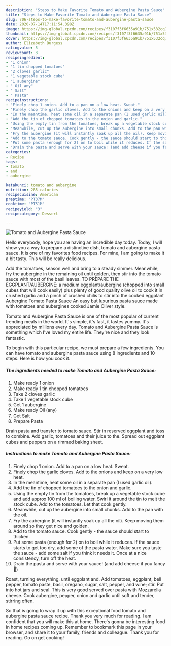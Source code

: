 ```yaml
---
description: "Steps to Make Favorite Tomato and Aubergine Pasta Sauce"
title: "Steps to Make Favorite Tomato and Aubergine Pasta Sauce"
slug: 706-steps-to-make-favorite-tomato-and-aubergine-pasta-sauce
date: 2020-07-14T17:11:54.398Z
image: https://img-global.cpcdn.com/recipes/f3107f3f6635a91b/751x532cq70/tomato-and-aubergine-pasta-sauce-recipe-main-photo.jpg
thumbnail: https://img-global.cpcdn.com/recipes/f3107f3f6635a91b/751x532cq70/tomato-and-aubergine-pasta-sauce-recipe-main-photo.jpg
cover: https://img-global.cpcdn.com/recipes/f3107f3f6635a91b/751x532cq70/tomato-and-aubergine-pasta-sauce-recipe-main-photo.jpg
author: Elizabeth Burgess
ratingvalue: 5
reviewcount: 3
recipeingredient:
- "1 onion"
- "1 tin chopped tomatoes"
- "2 cloves garlic"
- "1 vegetable stock cube"
- "1 aubergine"
- " Oil any"
- " Salt"
- " Pasta"
recipeinstructions:
- "Finely chop 1 onion. Add to a pan on a low heat. Sweat."
- "Finely chop the garlic cloves. Add to the onions and keep on a very low heat."
- "In the meantime, heat some oil in a separate pan (I used garlic oil)."
- "Add the tin of chopped tomatoes to the onion and garlic."
- "Using the empty tin from the tomatoes, break up a vegetable stock cube and add approx 100 ml of boiling water. Swirl it around the tin to melt the stock cube. Add to the tomatoes. Let that cook gently."
- "Meanwhile, cut up the aubergine into small chunks. Add to the pan with the oil."
- "Fry the aubergine (it will instantly soak up all the oil). Keep moving them around so they get nice and golden."
- "Add to the tomato sauce. Cook gently - the sauce should start to thicken."
- "Put some pasta (enough for 2) on to boil while it reduces. If the sauce starts to get too dry, add some of the pasta water. Make sure you taste the sauce - add some salt if you think it needs it. Once at a nice consistency, turn off the heat."
- "Drain the pasta and serve with your sauce! (and add cheese if you fancy 🧀)"
categories:
- Recipe
tags:
- tomato
- and
- aubergine

katakunci: tomato and aubergine 
nutrition: 285 calories
recipecuisine: American
preptime: "PT37M"
cooktime: "PT51M"
recipeyield: "3"
recipecategory: Dessert

---
```



![Tomato and Aubergine Pasta Sauce](https://img-global.cpcdn.com/recipes/f3107f3f6635a91b/751x532cq70/tomato-and-aubergine-pasta-sauce-recipe-main-photo.jpg)

Hello everybody, hope you are having an incredible day today. Today, I will show you a way to prepare a distinctive dish, tomato and aubergine pasta sauce. It is one of my favorites food recipes. For mine, I am going to make it a bit tasty. This will be really delicious.

Add the tomatoes, season well and bring to a steady simmer. Meanwhile, fry the aubergine in the remaining oil until golden, then stir into the tomato sauce with most of the basil leaves. TO PREPARE THE EGGPLANT/AUBERGINE: a medium eggplant/aubergine (chopped into small cubes that will cook easily) plus plenty of good quality olive oil to cook it in crushed garlic and a pinch of crushed chilis to stir into the cooked eggplant Aubergine Tomato Pasta Sauce An easy but luxurious pasta sauce made with tomatoes and aubergines cooked Jamie Oliver style.

Tomato and Aubergine Pasta Sauce is one of the most popular of current trending meals in the world. It's simple, it's fast, it tastes yummy. It's appreciated by millions every day. Tomato and Aubergine Pasta Sauce is something which I've loved my entire life. They're nice and they look fantastic.


To begin with this particular recipe, we must prepare a few ingredients. You can have tomato and aubergine pasta sauce using 8 ingredients and 10 steps. Here is how you cook it.

<!--inarticleads1-->

##### The ingredients needed to make Tomato and Aubergine Pasta Sauce:

1. Make ready 1 onion
1. Make ready 1 tin chopped tomatoes
1. Take 2 cloves garlic
1. Take 1 vegetable stock cube
1. Get 1 aubergine
1. Make ready  Oil (any)
1. Get  Salt
1. Prepare  Pasta


Drain pasta and transfer to tomato sauce. Stir in reserved eggplant and toss to combine. Add garlic, tomatoes and their juice to the. Spread out eggplant cubes and peppers on a rimmed baking sheet. 

<!--inarticleads2-->

##### Instructions to make Tomato and Aubergine Pasta Sauce:

1. Finely chop 1 onion. Add to a pan on a low heat. Sweat.
1. Finely chop the garlic cloves. Add to the onions and keep on a very low heat.
1. In the meantime, heat some oil in a separate pan (I used garlic oil).
1. Add the tin of chopped tomatoes to the onion and garlic.
1. Using the empty tin from the tomatoes, break up a vegetable stock cube and add approx 100 ml of boiling water. Swirl it around the tin to melt the stock cube. Add to the tomatoes. Let that cook gently.
1. Meanwhile, cut up the aubergine into small chunks. Add to the pan with the oil.
1. Fry the aubergine (it will instantly soak up all the oil). Keep moving them around so they get nice and golden.
1. Add to the tomato sauce. Cook gently - the sauce should start to thicken.
1. Put some pasta (enough for 2) on to boil while it reduces. If the sauce starts to get too dry, add some of the pasta water. Make sure you taste the sauce - add some salt if you think it needs it. Once at a nice consistency, turn off the heat.
1. Drain the pasta and serve with your sauce! (and add cheese if you fancy 🧀)


Roast, turning everything, until eggplant and. Add tomatoes, eggplant, bell pepper, tomato paste, basil, oregano, sugar, salt, pepper, and wine; stir. Put into hot jars and seal. This is very good served over pasta with Mozzarella cheese. Cook aubergine, pepper, onion and garlic until soft and tender, stirring often. 

So that is going to wrap it up with this exceptional food tomato and aubergine pasta sauce recipe. Thank you very much for reading. I am confident that you will make this at home. There's gonna be interesting food in home recipes coming up. Remember to bookmark this page in your browser, and share it to your family, friends and colleague. Thank you for reading. Go on get cooking!

